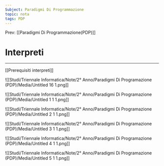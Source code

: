 ```yaml
---
Subject: Paradigmi Di Programmazione
topic: nota
tags: PDP
---
```


Prev: [[Paradigmi Di Programmazione(PDP)]]

# Interpreti
---
[[Prerequisiti interpreti]]

![[Studi/Triennale Informatica/Note/2° Anno/Paradigmi Di Programazione (PDP)/Media/Untitled 16 1.png]]

![[Studi/Triennale Informatica/Note/2° Anno/Paradigmi Di Programazione (PDP)/Media/Untitled 1 1 1.png]]

![[Studi/Triennale Informatica/Note/2° Anno/Paradigmi Di Programazione (PDP)/Media/Untitled 2 1 1.png]]

![[Studi/Triennale Informatica/Note/2° Anno/Paradigmi Di Programazione (PDP)/Media/Untitled 3 1 1.png]]

![[Studi/Triennale Informatica/Note/2° Anno/Paradigmi Di Programazione (PDP)/Media/Untitled 4 1 1.png]]

![[Studi/Triennale Informatica/Note/2° Anno/Paradigmi Di Programazione (PDP)/Media/Untitled 5 1 1.png]]
